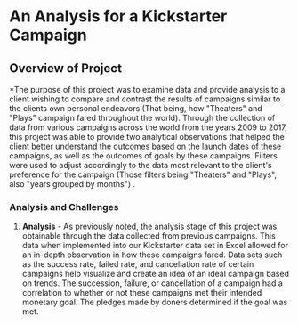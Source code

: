 # An Analysis for a Kickstarter Campaign
## Overview of Project
  *The purpose of this project was to examine data and provide analysis to a client wishing to compare and contrast the results of campaigns similar to the clients own personal endeavors (That being, how "Theaters" and "Plays" campaign fared throughout the world).  Through the collection of data from various campaigns across the world from the years 2009 to 2017, this project was able to provide two analytical observations that helped the client better understand the outcomes based on the launch dates of these campaigns, as well as the outcomes of goals by these campaigns. Filters were used to adjust accordingly to the data most relevant to the client's preference for the campaign (Those filters being "Theaters" and "Plays", also "years grouped by months") .
 ### Analysis and Challenges
  1. **Analysis** -	As previously noted, the analysis stage of this project was obtainable through the data collected from previous campaigns. This data when implemented into our Kickstarter data set in Excel allowed for an in-depth observation in how these campaigns fared. Data sets such as the success rate, failed rate, and cancellation rate of certain campaigns help visualize and create an idea of an ideal campaign based on trends. The succession, failure, or cancellation of a campaign had a correlation to whether or not these campaigns met their intended monetary goal. The pledges made by doners determined if the goal was met.
